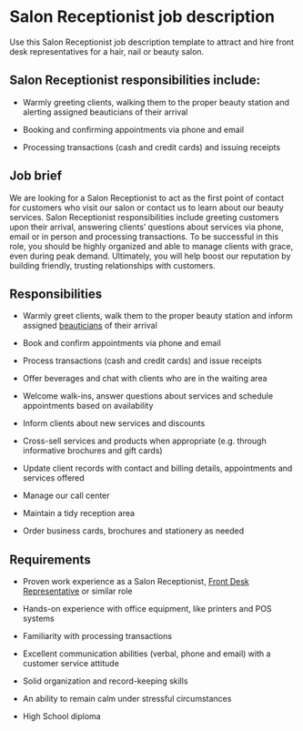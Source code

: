 # Salon Receptionist job description
Use this Salon Receptionist job description template to attract and hire front desk representatives for a hair, nail or beauty salon.


## Salon Receptionist responsibilities include:
* Warmly greeting clients, walking them to the proper beauty station and alerting assigned beauticians of their arrival

* Booking and confirming appointments via phone and email

* Processing transactions (cash and credit cards) and issuing receipts


## Job brief

We are looking for a Salon Receptionist to act as the first point of contact for customers who visit our salon or contact us to learn about our beauty services.
Salon Receptionist responsibilities include greeting customers upon their arrival, answering clients’ questions about services via phone, email or in person and processing transactions. To be successful in this role, you should be highly organized and able to manage clients with grace, even during peak demand.
Ultimately, you will help boost our reputation by building friendly, trusting relationships with customers.


## Responsibilities

* Warmly greet clients, walk them to the proper beauty station and inform assigned <a href="https://resources.workable.com/beautician-job-description" target="_blank" rel="noopener">beauticians</a> of their arrival

* Book and confirm appointments via phone and email

* Process transactions (cash and credit cards) and issue receipts

* Offer beverages and chat with clients who are in the waiting area

* Welcome walk-ins, answer questions about services and schedule appointments based on availability

* Inform clients about new services and discounts

* Cross-sell services and products when appropriate (e.g. through informative brochures and gift cards)

* Update client records with contact and billing details, appointments and services offered

* Manage our call center

* Maintain a tidy reception area

* Order business cards, brochures and stationery as needed


## Requirements

* Proven work experience as a Salon Receptionist, <a href="https://resources.workable.com/front-desk-representative-job-description" target="_blank" rel="noopener">Front Desk Representative</a> or similar role

* Hands-on experience with office equipment, like printers and POS systems

* Familiarity with processing transactions

* Excellent communication abilities (verbal, phone and email) with a customer service attitude

* Solid organization and record-keeping skills

* An ability to remain calm under stressful circumstances

* High School diploma
